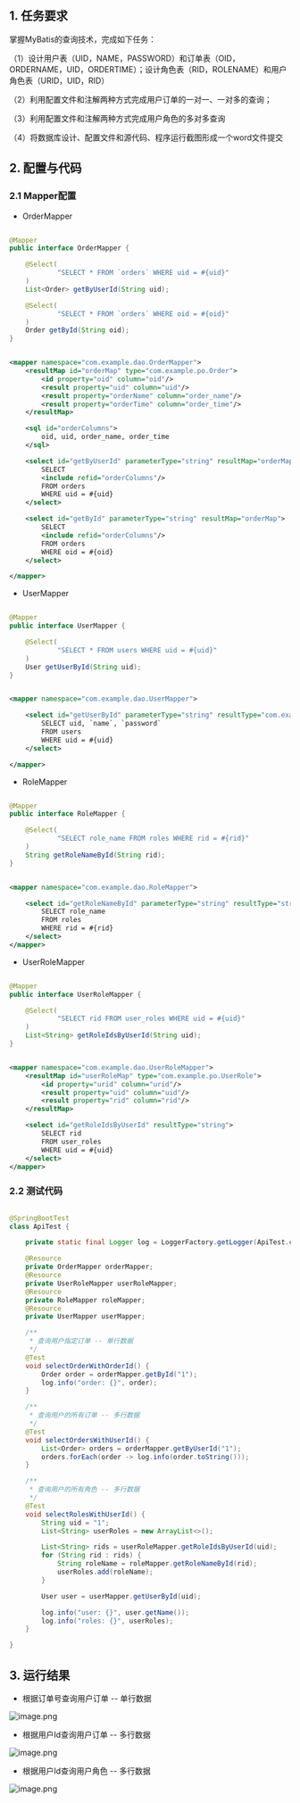 ## 1. 任务要求

掌握MyBatis的查询技术，完成如下任务：

（1）设计用户表（UID，NAME，PASSWORD）和订单表（OID，ORDERNAME，UID，ORDERTIME）；设计角色表（RID，ROLENAME）和用户角色表（URID，UID，RID）

（2）利用配置文件和注解两种方式完成用户订单的一对一、一对多的查询；

（3）利用配置文件和注解两种方式完成用户角色的多对多查询

（4）将数据库设计、配置文件和源代码、程序运行截图形成一个word文件提交

## 2. 配置与代码

### 2.1 Mapper配置

- OrderMapper

```java

@Mapper
public interface OrderMapper {

    @Select(
            "SELECT * FROM `orders` WHERE uid = #{uid}"
    )
    List<Order> getByUserId(String uid);

    @Select(
            "SELECT * FROM `orders` WHERE oid = #{oid}"
    )
    Order getById(String oid);
}
```

```xml

<mapper namespace="com.example.dao.OrderMapper">
    <resultMap id="orderMap" type="com.example.po.Order">
        <id property="oid" column="oid"/>
        <result property="uid" column="uid"/>
        <result property="orderName" column="order_name"/>
        <result property="orderTime" column="order_time"/>
    </resultMap>

    <sql id="orderColumns">
        oid, uid, order_name, order_time
    </sql>

    <select id="getByUserId" parameterType="string" resultMap="orderMap">
        SELECT
        <include refid="orderColumns"/>
        FROM orders
        WHERE uid = #{uid}
    </select>

    <select id="getById" parameterType="string" resultMap="orderMap">
        SELECT
        <include refid="orderColumns"/>
        FROM orders
        WHERE oid = #{oid}
    </select>

</mapper>
```

- UserMapper

```java

@Mapper
public interface UserMapper {

    @Select(
            "SELECT * FROM users WHERE uid = #{uid}"
    )
    User getUserById(String uid);
}
```

```xml

<mapper namespace="com.example.dao.UserMapper">

    <select id="getUserById" parameterType="string" resultType="com.example.po.User">
        SELECT uid, `name`, `password`
        FROM users
        WHERE uid = #{uid}
    </select>

</mapper>
```

- RoleMapper

```java

@Mapper
public interface RoleMapper {

    @Select(
            "SELECT role_name FROM roles WHERE rid = #{rid}"
    )
    String getRoleNameById(String rid);
}
```

```xml

<mapper namespace="com.example.dao.RoleMapper">

    <select id="getRoleNameById" parameterType="string" resultType="string">
        SELECT role_name
        FROM roles
        WHERE rid = #{rid}
    </select>
</mapper>
```

- UserRoleMapper

```java

@Mapper
public interface UserRoleMapper {

    @Select(
            "SELECT rid FROM user_roles WHERE uid = #{uid}"
    )
    List<String> getRoleIdsByUserId(String uid);
}
```

```xml

<mapper namespace="com.example.dao.UserRoleMapper">
    <resultMap id="userRoleMap" type="com.example.po.UserRole">
        <id property="urid" column="urid"/>
        <result property="uid" column="uid"/>
        <result property="rid" column="rid"/>
    </resultMap>

    <select id="getRoleIdsByUserId" resultType="string">
        SELECT rid
        FROM user_roles
        WHERE uid = #{uid}
    </select>
</mapper>
```

### 2.2 测试代码

```java

@SpringBootTest
class ApiTest {

    private static final Logger log = LoggerFactory.getLogger(ApiTest.class);

    @Resource
    private OrderMapper orderMapper;
    @Resource
    private UserRoleMapper userRoleMapper;
    @Resource
    private RoleMapper roleMapper;
    @Resource
    private UserMapper userMapper;

    /**
     * 查询用户指定订单 -- 单行数据
     */
    @Test
    void selectOrderWithOrderId() {
        Order order = orderMapper.getById("1");
        log.info("order: {}", order);
    }

    /**
     * 查询用户的所有订单 -- 多行数据
     */
    @Test
    void selectOrdersWithUserId() {
        List<Order> orders = orderMapper.getByUserId("1");
        orders.forEach(order -> log.info(order.toString()));
    }

    /**
     * 查询用户的所有角色 -- 多行数据
     */
    @Test
    void selectRolesWithUserId() {
        String uid = "1";
        List<String> userRoles = new ArrayList<>();

        List<String> rids = userRoleMapper.getRoleIdsByUserId(uid);
        for (String rid : rids) {
            String roleName = roleMapper.getRoleNameById(rid);
            userRoles.add(roleName);
        }

        User user = userMapper.getUserById(uid);

        log.info("user: {}", user.getName());
        log.info("roles: {}", userRoles);
    }

}
```

## 3. 运行结果

- 根据订单号查询用户订单 -- 单行数据

![image.png](https://picgo-1314385327.cos.ap-guangzhou.myqcloud.com/markdown/2024%2F04%2F24%2F20240424170925.png)

- 根据用户Id查询用户订单 -- 多行数据

![image.png](https://picgo-1314385327.cos.ap-guangzhou.myqcloud.com/markdown/2024%2F04%2F24%2F20240424170942.png)

- 根据用户Id查询用户角色 -- 多行数据

![image.png](https://picgo-1314385327.cos.ap-guangzhou.myqcloud.com/markdown/2024%2F04%2F24%2F20240424170953.png)
